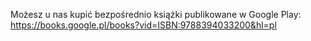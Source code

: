 Możesz u nas kupić bezpośrednio książki publikowane w Google Play:
https://books.google.pl/books?vid=ISBN:9788394033200&hl=pl
